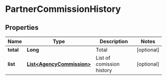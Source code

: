 

# PartnerCommissionHistory

## Properties

Name | Type | Description | Notes
------------ | ------------- | ------------- | -------------
**total** | **Long** | Total |  [optional]
**list** | [**List&lt;AgencyCommission&gt;**](AgencyCommission.md) | List of comission history |  [optional]



